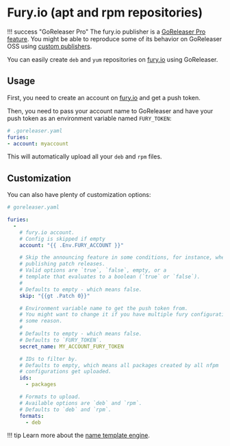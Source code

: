 # Fury.io (apt and rpm repositories)

!!! success "GoReleaser Pro"
    The fury.io publisher is a [GoReleaser Pro feature](/pro/). You might be
    able to reproduce some of its behavior on GoReleaser OSS using
    [custom publishers](/customization/publishers/).

You can easily create `deb` and `yum` repositories on [fury.io][fury] using GoReleaser.

## Usage

First, you need to create an account on [fury.io][fury] and get a push token.

Then, you need to pass your account name to GoReleaser and have your push token
as an environment variable named `FURY_TOKEN`:

```yaml
# .goreleaser.yaml
furies:
- account: myaccount
```

This will automatically upload all your `deb` and `rpm` files.

## Customization

You can also have plenty of customization options:

```yaml
# goreleaser.yaml

furies:
  -
    # fury.io account.
    # Config is skipped if empty
    account: "{{ .Env.FURY_ACCOUNT }}"

    # Skip the announcing feature in some conditions, for instance, when
    # publishing patch releases.
    # Valid options are `true`, `false`, empty, or a
    # template that evaluates to a boolean (`true` or `false`).
    #
    # Defaults to empty - which means false.
    skip: "{{gt .Patch 0}}"

    # Environment variable name to get the push token from.
    # You might want to change it if you have multiple fury configurations for
    # some reason.
    #
    # Defaults to empty - which means false.
    # Defaults to `FURY_TOKEN`.
    secret_name: MY_ACCOUNT_FURY_TOKEN

    # IDs to filter by.
    # Defaults to empty, which means all packages created by all nfpm
    # configurations get uploaded.
    ids:
      - packages

    # Formats to upload.
    # Available options are `deb` and `rpm`.
    # Defaults to `deb` and `rpm`.
    formats:
      - deb
```

[fury]: https://gemfury.com


!!! tip
    Learn more about the [name template engine](/customization/templates/).
